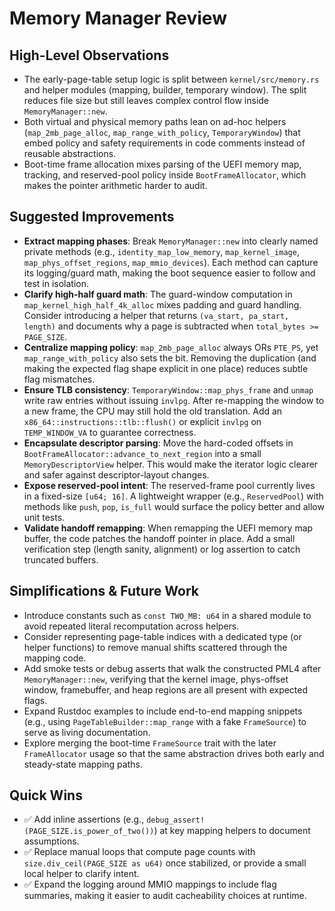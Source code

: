 # Memory Manager Review

## High-Level Observations
- The early-page-table setup logic is split between `kernel/src/memory.rs` and helper modules (mapping, builder, temporary window). The split reduces file size but still leaves complex control flow inside `MemoryManager::new`.
- Both virtual and physical memory paths lean on ad-hoc helpers (`map_2mb_page_alloc`, `map_range_with_policy`, `TemporaryWindow`) that embed policy and safety requirements in code comments instead of reusable abstractions.
- Boot-time frame allocation mixes parsing of the UEFI memory map, tracking, and reserved-pool policy inside `BootFrameAllocator`, which makes the pointer arithmetic harder to audit.

## Suggested Improvements
- **Extract mapping phases**: Break `MemoryManager::new` into clearly named private methods (e.g., `identity_map_low_memory`, `map_kernel_image`, `map_phys_offset_regions`, `map_mmio_devices`). Each method can capture its logging/guard math, making the boot sequence easier to follow and test in isolation.
- **Clarify high-half guard math**: The guard-window computation in `map_kernel_high_half_4k_alloc` mixes padding and guard handling. Consider introducing a helper that returns `(va_start, pa_start, length)` and documents why a page is subtracted when `total_bytes >= PAGE_SIZE`.
- **Centralize mapping policy**: `map_2mb_page_alloc` always ORs `PTE_PS`, yet `map_range_with_policy` also sets the bit. Removing the duplication (and making the expected flag shape explicit in one place) reduces subtle flag mismatches.
- **Ensure TLB consistency**: `TemporaryWindow::map_phys_frame` and `unmap` write raw entries without issuing `invlpg`. After re-mapping the window to a new frame, the CPU may still hold the old translation. Add an `x86_64::instructions::tlb::flush()` or explicit `invlpg` on `TEMP_WINDOW_VA` to guarantee correctness.
- **Encapsulate descriptor parsing**: Move the hard-coded offsets in `BootFrameAllocator::advance_to_next_region` into a small `MemoryDescriptorView` helper. This would make the iterator logic clearer and safer against descriptor-layout changes.
- **Expose reserved-pool intent**: The reserved-frame pool currently lives in a fixed-size `[u64; 16]`. A lightweight wrapper (e.g., `ReservedPool`) with methods like `push`, `pop`, `is_full` would surface the policy better and allow unit tests.
- **Validate handoff remapping**: When remapping the UEFI memory map buffer, the code patches the handoff pointer in place. Add a small verification step (length sanity, alignment) or log assertion to catch truncated buffers.

## Simplifications & Future Work
- Introduce constants such as `const TWO_MB: u64` in a shared module to avoid repeated literal recomputation across helpers.
- Consider representing page-table indices with a dedicated type (or helper functions) to remove manual shifts scattered through the mapping code.
- Add smoke tests or debug asserts that walk the constructed PML4 after `MemoryManager::new`, verifying that the kernel image, phys-offset window, framebuffer, and heap regions are all present with expected flags.
- Expand Rustdoc examples to include end-to-end mapping snippets (e.g., using `PageTableBuilder::map_range` with a fake `FrameSource`) to serve as living documentation.
- Explore merging the boot-time `FrameSource` trait with the later `FrameAllocator` usage so that the same abstraction drives both early and steady-state mapping paths.

## Quick Wins
- ✅ Add inline assertions (e.g., `debug_assert!(PAGE_SIZE.is_power_of_two())`) at key mapping helpers to document assumptions.
- ✅ Replace manual loops that compute page counts with `size.div_ceil(PAGE_SIZE as u64)` once stabilized, or provide a small local helper to clarify intent.
- ✅ Expand the logging around MMIO mappings to include flag summaries, making it easier to audit cacheability choices at runtime.
